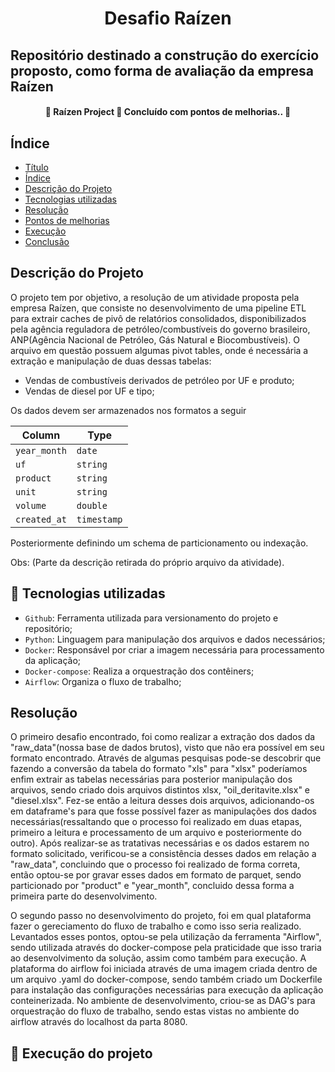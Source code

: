 <h1 align="center"> Desafio Raízen </h1>

## Repositório destinado a construção do exercício proposto, como forma de avaliação da empresa Raízen

<h4 align="center"> 
	🚧  Raízen Project 🚀 Concluído com pontos de melhorias..  🚧
</h4>

## Índice 

* [Título](#Título)
* [Índice](#índice)
* [Descrição do Projeto](#descrição-do-projeto)
* [Tecnologias utilizadas](#tecnologias-utilizadas)
* [Resolução](#resolução)
* [Pontos de melhorias](#Pontos-de-melhorias)
* [Execução](#Execução)
* [Conclusão](#conclusão)

## Descrição do Projeto

O projeto tem por objetivo, a resolução de um atividade proposta pela empresa Raízen, que consiste no desenvolvimento de uma pipeline ETL para extrair caches de pivô de relatórios consolidados, disponibilizados pela agência reguladora de petróleo/combustíveis do governo brasileiro, ANP(Agência Nacional de Petróleo, Gás Natural e Biocombustíveis).
O arquivo em questão possuem algumas pivot tables, onde é necessária a extração e manipulação de duas dessas tabelas:
- Vendas de combustíveis derivados de petróleo por UF e produto;
- Vendas de diesel por UF e tipo;

Os dados devem ser armazenados nos formatos a seguir

| Column       | Type        |
| ------------ | ----------- |
| `year_month` | `date`      |
| `uf`         | `string`    |
| `product`    | `string`    |
| `unit`       | `string`    |
| `volume`     | `double`    |
| `created_at` | `timestamp` |

Posteriormente definindo um schema de particionamento ou indexação.

Obs: (Parte da descrição retirada do próprio arquivo da atividade).

## :hammer: Tecnologias utilizadas

- `Github`: Ferramenta utilizada para versionamento do projeto e repositório; 
- `Python`: Linguagem para manipulação dos arquivos e dados necessários;
- `Docker`: Responsável por criar a imagem necessária para processamento da aplicação;
- `Docker-compose`: Realiza a orquestração dos contêiners;
- `Airflow`: Organiza o fluxo de trabalho;

## Resolução

O primeiro desafio encontrado, foi como realizar a extração dos dados da "raw_data"(nossa base de dados brutos), visto que não era possível em seu formato encontrado. Através de algumas pesquisas pode-se descobrir que fazendo a conversão da tabela do formato "xls" para "xlsx" poderíamos enfim extrair as tabelas necessárias para posterior manipulação dos arquivos, sendo criado dois arquivos distintos xlsx, "oil_deritavite.xlsx" e "diesel.xlsx".
Fez-se então a leitura desses dois arquivos, adicionando-os em dataframe's para que fosse possível fazer as manipulações dos dados necessárias(ressaltando que o processo foi realizado em duas etapas, primeiro a leitura e processamento de um arquivo e posteriormente do outro). Após realizar-se as tratativas necessárias e os dados estarem no formato solicitado, verificou-se a consistência desses dados em relação a "raw_data", concluindo que o processo foi realizado de forma correta, então optou-se por gravar esses dados em formato de parquet, sendo particionado por "product" e "year_month", concluido dessa forma a primeira parte do desenvolvimento.

O segundo passo no desenvolvimento do projeto, foi em qual plataforma fazer o gereciamento do fluxo de trabalho e como isso seria realizado. Levantados esses pontos, optou-se pela utilização da ferramenta "Airflow", sendo utilizada através do docker-compose pela praticidade que isso traria ao desenvolvimento da solução, assim como também para execução. A plataforma do airflow foi iniciada através de uma imagem criada dentro de um arquivo .yaml do docker-compose, sendo também criado um Dockerfile para instalação das configurações necessárias para execução da aplicação conteinerizada. 
No ambiente de desenvolvimento, criou-se as DAG's para orquestração do fluxo de trabalho, sendo estas vistas no ambiente do airflow através do localhost da parta 8080.

## 📁 Execução do projeto 
